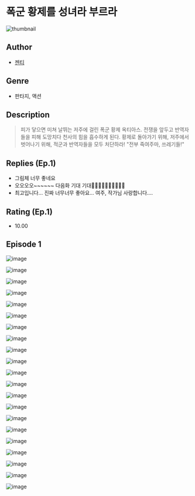 # 폭군 황제를 성녀라 부르라
![thumbnail](https://image-comic.pstatic.net/user_contents_data/challenge_comic/2023/05/26/367144/upload_7306026313925865781_480x623.jpeg)

## Author
- [젠티](https://comic.naver.com/artistTitle?id=367144)

## Genre
- 판타지, 액션

## Description
> 피가 닿으면 미쳐 날뛰는 저주에 걸린 폭군 황제 옥티아스. 전쟁을 앞두고 반역자들을 피해 도망치다 천사의 힘을 흡수하게 된다. 황제로 돌아가기 위해, 저주에서 벗어나기 위해, 적군과 반역자들을 모두 처단하라! "전부 죽여주마, 쓰레기들!"

## Replies (Ep.1)
- 그림체 너무 좋네요
- 오오오오~~~~~~ 다음화 기대 기대👍🏻👍🏻👍🏻👍🏻👍🏻
- 최고입니다… 진짜 너무너무 좋아요… 여주, 작가님 사랑합니다….

## Rating (Ep.1)
- 10.00

## Episode 1
![image](https://image-comic.pstatic.net/user_contents_data/challenge_comic/2023/05/25/367144/upload_7018407240335188281.jpeg)

![image](https://image-comic.pstatic.net/user_contents_data/challenge_comic/2023/05/25/367144/upload_7365748681043240037.jpeg)

![image](https://image-comic.pstatic.net/user_contents_data/challenge_comic/2023/05/25/367144/upload_7147832974672684600.jpeg)

![image](https://image-comic.pstatic.net/user_contents_data/challenge_comic/2023/05/25/367144/upload_3546078249167697208.jpeg)

![image](https://image-comic.pstatic.net/user_contents_data/challenge_comic/2023/05/25/367144/upload_3847535539812579425.jpeg)

![image](https://image-comic.pstatic.net/user_contents_data/challenge_comic/2023/05/25/367144/upload_3846745218618515809.jpeg)

![image](https://image-comic.pstatic.net/user_contents_data/challenge_comic/2023/05/25/367144/upload_3617569611944833848.jpeg)

![image](https://image-comic.pstatic.net/user_contents_data/challenge_comic/2023/05/25/367144/upload_3919648130789106483.jpeg)

![image](https://image-comic.pstatic.net/user_contents_data/challenge_comic/2023/05/25/367144/upload_7293632615303756134.jpeg)

![image](https://image-comic.pstatic.net/user_contents_data/challenge_comic/2023/05/25/367144/upload_3906139513870694453.jpeg)

![image](https://image-comic.pstatic.net/user_contents_data/challenge_comic/2023/05/25/367144/upload_4122821588875108964.jpeg)

![image](https://image-comic.pstatic.net/user_contents_data/challenge_comic/2023/05/25/367144/upload_4050816548107477302.jpeg)

![image](https://image-comic.pstatic.net/user_contents_data/challenge_comic/2023/05/25/367144/upload_7147828756897608038.jpeg)

![image](https://image-comic.pstatic.net/user_contents_data/challenge_comic/2023/05/25/367144/upload_7161676912542507312.jpeg)

![image](https://image-comic.pstatic.net/user_contents_data/challenge_comic/2023/05/25/367144/upload_4134977794501392176.jpeg)

![image](https://image-comic.pstatic.net/user_contents_data/challenge_comic/2023/05/25/367144/upload_7293923078841645366.jpeg)

![image](https://image-comic.pstatic.net/user_contents_data/challenge_comic/2023/05/25/367144/upload_7377240561828444466.jpeg)

![image](https://image-comic.pstatic.net/user_contents_data/challenge_comic/2023/05/25/367144/upload_7377520923650308196.jpeg)

![image](https://image-comic.pstatic.net/user_contents_data/challenge_comic/2023/05/25/367144/upload_3546691785346671415.jpeg)

![image](https://image-comic.pstatic.net/user_contents_data/challenge_comic/2023/05/25/367144/upload_3690757277077628004.jpeg)

![image](https://image-comic.pstatic.net/user_contents_data/challenge_comic/2023/05/25/367144/upload_4123103970828302133.jpeg)
